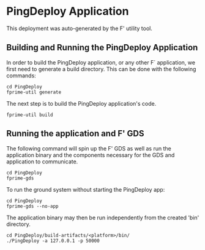 # PingDeploy Application

This deployment was auto-generated by the F' utility tool.

## Building and Running the PingDeploy Application

In order to build the PingDeploy application, or any other F´ application, we first need to generate a build directory. This can be done with the following commands:

```
cd PingDeploy
fprime-util generate
```

The next step is to build the PingDeploy application's code.
```
fprime-util build
```

## Running the application and F' GDS

The following command will spin up the F' GDS as well as run the application binary and the components necessary for the GDS and application to communicate.

```
cd PingDeploy
fprime-gds
```

To run the ground system without starting the PingDeploy app:
```
cd PingDeploy
fprime-gds --no-app
```

The application binary may then be run independently from the created 'bin' directory.

```
cd PingDeploy/build-artifacts/<platform>/bin/
./PingDeploy -a 127.0.0.1 -p 50000
```
